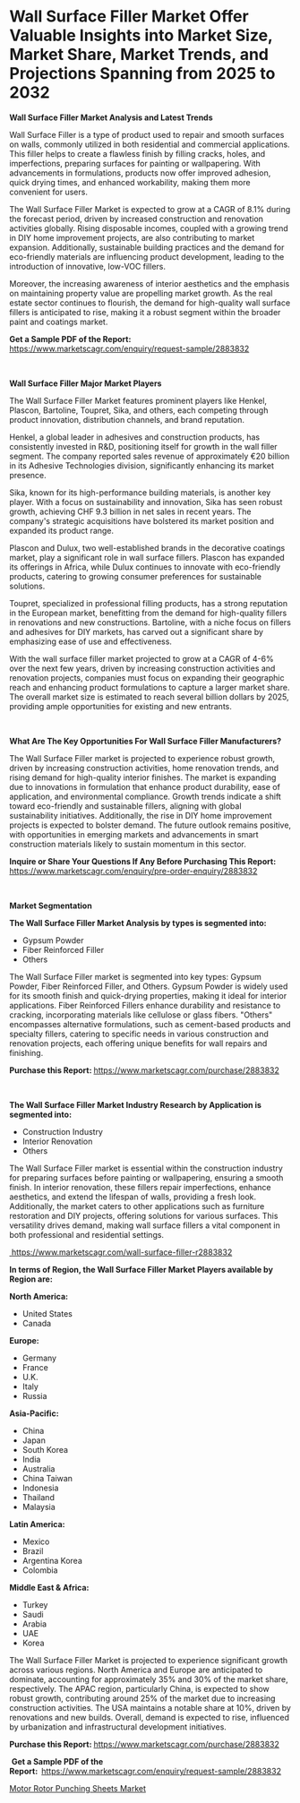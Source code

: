 <p><h1>Wall Surface Filler Market Offer Valuable Insights into Market Size, Market Share, Market Trends, and Projections Spanning from 2025 to 2032</h1></p><p><strong>Wall Surface Filler Market Analysis and Latest Trends</strong></p>
<p><p>Wall Surface Filler is a type of product used to repair and smooth surfaces on walls, commonly utilized in both residential and commercial applications. This filler helps to create a flawless finish by filling cracks, holes, and imperfections, preparing surfaces for painting or wallpapering. With advancements in formulations, products now offer improved adhesion, quick drying times, and enhanced workability, making them more convenient for users.</p><p>The Wall Surface Filler Market is expected to grow at a CAGR of 8.1% during the forecast period, driven by increased construction and renovation activities globally. Rising disposable incomes, coupled with a growing trend in DIY home improvement projects, are also contributing to market expansion. Additionally, sustainable building practices and the demand for eco-friendly materials are influencing product development, leading to the introduction of innovative, low-VOC fillers.</p><p>Moreover, the increasing awareness of interior aesthetics and the emphasis on maintaining property value are propelling market growth. As the real estate sector continues to flourish, the demand for high-quality wall surface fillers is anticipated to rise, making it a robust segment within the broader paint and coatings market.</p></p>
<p><strong>Get a Sample PDF of the Report:&nbsp;</strong> <a href="https://www.marketscagr.com/enquiry/request-sample/2883832?utm_campaign=1869&utm_medium=2&utm_source=Github&utm_content=ia&utm_term=13032025&utm_id=wall-surface-filler">https://www.marketscagr.com/enquiry/request-sample/2883832</a></p>
<p>&nbsp;</p>
<p><strong>Wall Surface Filler Major Market Players</strong></p>
<p><p>The Wall Surface Filler Market features prominent players like Henkel, Plascon, Bartoline, Toupret, Sika, and others, each competing through product innovation, distribution channels, and brand reputation.</p><p>Henkel, a global leader in adhesives and construction products, has consistently invested in R&D, positioning itself for growth in the wall filler segment. The company reported sales revenue of approximately €20 billion in its Adhesive Technologies division, significantly enhancing its market presence.</p><p>Sika, known for its high-performance building materials, is another key player. With a focus on sustainability and innovation, Sika has seen robust growth, achieving CHF 9.3 billion in net sales in recent years. The company's strategic acquisitions have bolstered its market position and expanded its product range.</p><p>Plascon and Dulux, two well-established brands in the decorative coatings market, play a significant role in wall surface fillers. Plascon has expanded its offerings in Africa, while Dulux continues to innovate with eco-friendly products, catering to growing consumer preferences for sustainable solutions. </p><p>Toupret, specialized in professional filling products, has a strong reputation in the European market, benefitting from the demand for high-quality fillers in renovations and new constructions. Bartoline, with a niche focus on fillers and adhesives for DIY markets, has carved out a significant share by emphasizing ease of use and effectiveness.</p><p>With the wall surface filler market projected to grow at a CAGR of 4-6% over the next few years, driven by increasing construction activities and renovation projects, companies must focus on expanding their geographic reach and enhancing product formulations to capture a larger market share. The overall market size is estimated to reach several billion dollars by 2025, providing ample opportunities for existing and new entrants.</p></p>
<p>&nbsp;</p>
<p><strong>What Are The Key Opportunities For Wall Surface Filler Manufacturers?</strong></p>
<p><p>The Wall Surface Filler market is projected to experience robust growth, driven by increasing construction activities, home renovation trends, and rising demand for high-quality interior finishes. The market is expanding due to innovations in formulation that enhance product durability, ease of application, and environmental compliance. Growth trends indicate a shift toward eco-friendly and sustainable fillers, aligning with global sustainability initiatives. Additionally, the rise in DIY home improvement projects is expected to bolster demand. The future outlook remains positive, with opportunities in emerging markets and advancements in smart construction materials likely to sustain momentum in this sector.</p></p>
<p><strong>Inquire or Share Your Questions If Any Before Purchasing This Report:</strong> <a href="https://www.marketscagr.com/enquiry/pre-order-enquiry/2883832?utm_campaign=1869&utm_medium=2&utm_source=Github&utm_content=ia&utm_term=13032025&utm_id=wall-surface-filler">https://www.marketscagr.com/enquiry/pre-order-enquiry/2883832</a></p>
<p>&nbsp;</p>
<p><strong>Market Segmentation</strong></p>
<p><strong>The Wall Surface Filler Market Analysis by types is segmented into:</strong></p>
<p><ul><li>Gypsum Powder</li><li>Fiber Reinforced Filler</li><li>Others</li></ul></p>
<p><p>The Wall Surface Filler market is segmented into key types: Gypsum Powder, Fiber Reinforced Filler, and Others. Gypsum Powder is widely used for its smooth finish and quick-drying properties, making it ideal for interior applications. Fiber Reinforced Fillers enhance durability and resistance to cracking, incorporating materials like cellulose or glass fibers. "Others" encompasses alternative formulations, such as cement-based products and specialty fillers, catering to specific needs in various construction and renovation projects, each offering unique benefits for wall repairs and finishing.</p></p>
<p><strong>Purchase this Report:&nbsp;</strong><a href="https://www.marketscagr.com/purchase/2883832?utm_campaign=1869&utm_medium=2&utm_source=Github&utm_content=ia&utm_term=13032025&utm_id=wall-surface-filler">https://www.marketscagr.com/purchase/2883832</a></p>
<p>&nbsp;</p>
<p><strong>The Wall Surface Filler Market Industry Research by Application is segmented into:</strong></p>
<p><ul><li>Construction Industry</li><li>Interior Renovation</li><li>Others</li></ul></p>
<p><p>The Wall Surface Filler market is essential within the construction industry for preparing surfaces before painting or wallpapering, ensuring a smooth finish. In interior renovation, these fillers repair imperfections, enhance aesthetics, and extend the lifespan of walls, providing a fresh look. Additionally, the market caters to other applications such as furniture restoration and DIY projects, offering solutions for various surfaces. This versatility drives demand, making wall surface fillers a vital component in both professional and residential settings.</p></p>
<p><a href="https://www.marketscagr.com/wall-surface-filler-r2883832?utm_campaign=1869&utm_medium=2&utm_source=Github&utm_content=ia&utm_term=13032025&utm_id=wall-surface-filler">&nbsp;https://www.marketscagr.com/wall-surface-filler-r2883832</a></p>
<p><strong>In terms of Region, the Wall Surface Filler Market Players available by Region are:</strong></p>
<p>
    <p> <strong> North America: </strong>
        <ul>
            <li>United States</li>
            <li>Canada</li>
        </ul>
        </p> 
    <p> <strong> Europe: </strong>
        <ul>
            <li>Germany</li>
            <li>France</li>
            <li>U.K.</li>
            <li>Italy</li>
            <li>Russia</li>
        </ul>
        </p> 
    <p> <strong> Asia-Pacific: </strong>
        <ul>
            <li>China</li>
            <li>Japan</li>
            <li>South Korea</li>
            <li>India</li>
            <li>Australia</li>
            <li>China Taiwan</li>
            <li>Indonesia</li>
            <li>Thailand</li>
            <li>Malaysia</li>
        </ul>
        </p> 
    <p> <strong> Latin America: </strong>
        <ul>
            <li>Mexico</li>
            <li>Brazil</li>
            <li>Argentina Korea</li>
            <li>Colombia</li>
        </ul>
        </p> 
    <p> <strong> Middle East & Africa: </strong>
        <ul>
            <li>Turkey</li>
            <li>Saudi</li>
            <li>Arabia</li>
            <li>UAE</li>
            <li>Korea</li>
        </ul>
    </p>
    </p>
<p><p>The Wall Surface Filler Market is projected to experience significant growth across various regions. North America and Europe are anticipated to dominate, accounting for approximately 35% and 30% of the market share, respectively. The APAC region, particularly China, is expected to show robust growth, contributing around 25% of the market due to increasing construction activities. The USA maintains a notable share at 10%, driven by renovations and new builds. Overall, demand is expected to rise, influenced by urbanization and infrastructural development initiatives.</p></p>
<p><strong>Purchase this Report: </strong><a href="https://www.marketscagr.com/purchase/2883832?utm_campaign=1869&utm_medium=2&utm_source=Github&utm_content=ia&utm_term=13032025&utm_id=wall-surface-filler">https://www.marketscagr.com/purchase/2883832</a></p>
<p>&nbsp;<strong>Get a Sample PDF of the Report:&nbsp;&nbsp;</strong><a href="https://www.marketscagr.com/enquiry/request-sample/2883832?utm_campaign=1869&utm_medium=2&utm_source=Github&utm_content=ia&utm_term=13032025&utm_id=wall-surface-filler">https://www.marketscagr.com/enquiry/request-sample/2883832</a></p>
<p><strong></strong></p>
<p><p><a href="https://github.com/CliffMedina6/Market-Research-Report-List-7/blob/main/motor-rotor-punching-sheets-market.md?utm_campaign=1869&utm_medium=2&utm_source=Github&utm_content=ia&utm_term=13032025&utm_id=wall-surface-filler">Motor Rotor Punching Sheets Market</a></p></p>